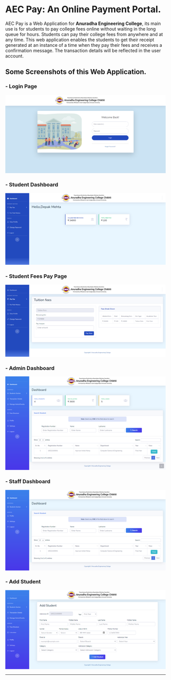 # AEC Pay: An Online Payment Portal.

AEC Pay is a Web Application for **Anuradha Engineering College**, its main use is for students to pay college fees online without waiting in the long queue for hours. Students can pay their college fees from anywhere and at any time. This web application enables the students to get their receipt generated at an instance of a time when they pay their fees and receives a confirmation message. The transaction details will be reflected in the user account. 

## Some Screenshots of this Web Application.

### - Login Page
[![](Images/student-login.png)](https://github.com/Apurvanmorey/final-year-project/blob/main/Images/student-login.png?raw=true)

### - Student Dashboard
[![](Images/student-dashboard.png)](https://github.com/Apurvanmorey/final-year-project/blob/main/Images/student-dashboard.png?raw=true)

### - Student Fees Pay Page
[![](Images/pay-ffes.png)](https://github.com/Apurvanmorey/final-year-project/blob/main/Images/pay-ffes.png?raw=true)

### - Admin Dashboard
[![](Images/admin-dashboard.png)](https://github.com/Apurvanmorey/final-year-project/blob/main/Images/admin-dashboard.png?raw=true)

### - Staff Dashboard
[![](Images/staff-dashboard.png)](https://github.com/Apurvanmorey/final-year-project/blob/main/Images/staff-dashboard.png?raw=true)

### - Add Student
[![](Images/add%20student.png)](https://github.com/Apurvanmorey/final-year-project/blob/main/Images/add%20student.png?raw=true)

------------
